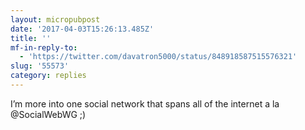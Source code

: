 ```yaml
---
layout: micropubpost
date: '2017-04-03T15:26:13.485Z'
title: ''
mf-in-reply-to:
  - 'https://twitter.com/davatron5000/status/848918587515576321'
slug: '55573'
category: replies
---
```

I’m more into one social network that spans all of the internet a la @SocialWebWG ;)
